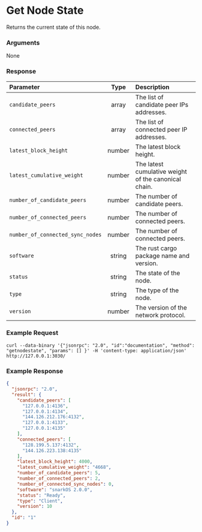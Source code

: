 # Get Node State
Returns the current state of this node.

### Arguments

None

### Response

|             Parameter            |  Type  | Description |
|:-------------------------------- |:------:|:----------- |
| `candidate_peers`                | array  | The list of candidate peer IPs addresses. |
| `connected_peers`                | array  | The list of connected peer IP addresses. |
| `latest_block_height`            | number | The latest block height. |
| `latest_cumulative_weight`       | number | The latest cumulative weight of the canonical chain. |
| `number_of_candidate_peers`      | number | The number of candidate peers. |
| `number_of_connected_peers`      | number | The number of connected peers. |
| `number_of_connected_sync_nodes` | number | The number of connected peers. |
| `software`                       | string | The rust cargo package name and version. |
| `status`                         | string | The state of the node. |
| `type`                           | string | The type of the node. |
| `version`                        | number | The version of the network protocol. |

### Example Request
```ignore
curl --data-binary '{"jsonrpc": "2.0", "id":"documentation", "method": "getnodestate", "params": [] }' -H 'content-type: application/json' http://127.0.0.1:3030/
```


### Example Response

```json
{
  "jsonrpc": "2.0",
  "result": {
    "candidate_peers": [
      "127.0.0.1:4136",
      "127.0.0.1:4134",
      "144.126.212.176:4132",
      "127.0.0.1:4133",
      "127.0.0.1:4135"
    ],
    "connected_peers": [
      "128.199.5.137:4132",
      "144.126.223.138:4135"
    ],
    "latest_block_height": 4000,
    "latest_cumulative_weight": "4668",
    "number_of_candidate_peers": 5,
    "number_of_connected_peers": 2,
    "number_of_connected_sync_nodes": 0,
    "software": "snarkOS 2.0.0",
    "status": "Ready",
    "type": "Client",
    "version": 10
  },
  "id": "1"
}
```
